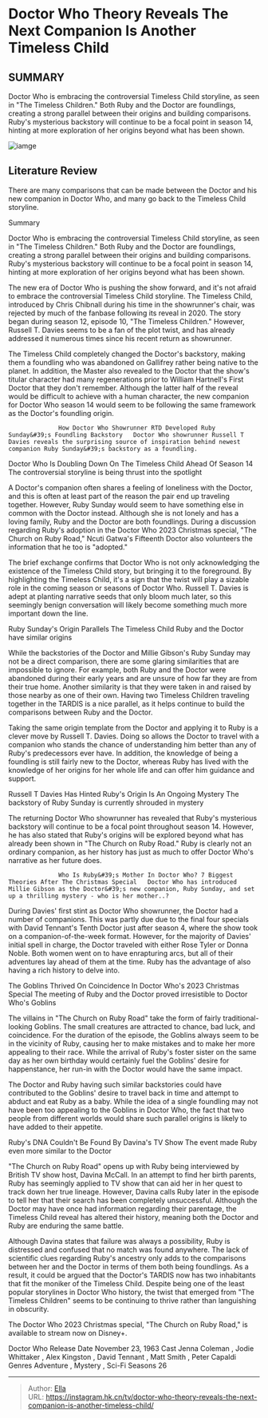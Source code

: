 # Doctor Who Theory Reveals The Next Companion Is Another Timeless Child


## SUMMARY 



  Doctor Who is embracing the controversial Timeless Child storyline, as seen in &#34;The Timeless Children.&#34;   Both Ruby and the Doctor are foundlings, creating a strong parallel between their origins and building comparisons.   Ruby&#39;s mysterious backstory will continue to be a focal point in season 14, hinting at more exploration of her origins beyond what has been shown.  

![iamge](https://static1.srcdn.com/wordpress/wp-content/uploads/2023/12/untitled-design-94.jpg)

## Literature Review
There are many comparisons that can be made between the Doctor and his new companion in Doctor Who, and many go back to the Timeless Child storyline.





Summary

  Doctor Who is embracing the controversial Timeless Child storyline, as seen in &#34;The Timeless Children.&#34;   Both Ruby and the Doctor are foundlings, creating a strong parallel between their origins and building comparisons.   Ruby&#39;s mysterious backstory will continue to be a focal point in season 14, hinting at more exploration of her origins beyond what has been shown.  







The new era of Doctor Who is pushing the show forward, and it&#39;s not afraid to embrace the controversial Timeless Child storyline. The Timeless Child, introduced by Chris Chibnall during his time in the showrunner&#39;s chair, was rejected by much of the fanbase following its reveal in 2020. The story began during season 12, episode 10, &#34;The Timeless Children.&#34; However, Russell T. Davies seems to be a fan of the plot twist, and has already addressed it numerous times since his recent return as showrunner.

The Timeless Child completely changed the Doctor&#39;s backstory, making them a foundling who was abandoned on Gallifrey rather being native to the planet. In addition, the Master also revealed to the Doctor that the show&#39;s titular character had many regenerations prior to William Hartnell&#39;s First Doctor that they don&#39;t remember. Although the latter half of the reveal would be difficult to achieve with a human character, the new companion for Doctor Who season 14 would seem to be following the same framework as the Doctor&#39;s foundling origin.




                  How Doctor Who Showrunner RTD Developed Ruby Sunday&#39;s Foundling Backstory   Doctor Who showrunner Russell T Davies reveals the surprising source of inspiration behind newest companion Ruby Sunday&#39;s backstory as a foundling.    


 Doctor Who Is Doubling Down On The Timeless Child Ahead Of Season 14 
The controversial storyline is being thrust into the spotlight
          

A Doctor&#39;s companion often shares a feeling of loneliness with the Doctor, and this is often at least part of the reason the pair end up traveling together. However, Ruby Sunday would seem to have something else in common with the Doctor instead. Although she is not lonely and has a loving family, Ruby and the Doctor are both foundlings. During a discussion regarding Ruby&#39;s adoption in the Doctor Who 2023 Christmas special, &#34;The Church on Ruby Road,&#34; Ncuti Gatwa&#39;s Fifteenth Doctor also volunteers the information that he too is &#34;adopted.&#34;




The brief exchange confirms that Doctor Who is not only acknowledging the existence of the Timeless Child story, but bringing it to the foreground. By highlighting the Timeless Child, it&#39;s a sign that the twist will play a sizable role in the coming season or seasons of Doctor Who. Russell T. Davies is adept at planting narrative seeds that only bloom much later, so this seemingly benign conversation will likely become something much more important down the line.



 Ruby Sunday&#39;s Origin Parallels The Timeless Child 
Ruby and the Doctor have similar origins
         

While the backstories of the Doctor and Millie Gibson&#39;s Ruby Sunday may not be a direct comparison, there are some glaring similarities that are impossible to ignore. For example, both Ruby and the Doctor were abandoned during their early years and are unsure of how far they are from their true home. Another similarity is that they were taken in and raised by those nearby as one of their own. Having two Timeless Children traveling together in the TARDIS is a nice parallel, as it helps continue to build the comparisons between Ruby and the Doctor.




Taking the same origin template from the Doctor and applying it to Ruby is a clever move by Russell T. Davies. Doing so allows the Doctor to travel with a companion who stands the chance of understanding him better than any of Ruby&#39;s predecessors ever have. In addition, the knowledge of being a foundling is still fairly new to the Doctor, whereas Ruby has lived with the knowledge of her origins for her whole life and can offer him guidance and support.



 Russell T Davies Has Hinted Ruby&#39;s Origin Is An Ongoing Mystery 
The backstory of Ruby Sunday is currently shrouded in mystery
          

The returning Doctor Who showrunner has revealed that Ruby&#39;s mysterious backstory will continue to be a focal point throughout season 14. However, he has also stated that Ruby&#39;s origins will be explored beyond what has already been shown in &#34;The Church on Ruby Road.&#34; Ruby is clearly not an ordinary companion, as her history has just as much to offer Doctor Who&#39;s narrative as her future does.




                  Who Is Ruby&#39;s Mother In Doctor Who? 7 Biggest Theories After The Christmas Special   Doctor Who has introduced Millie Gibson as the Doctor&#39;s new companion, Ruby Sunday, and set up a thrilling mystery - who is her mother..?    

During Davies&#39; first stint as Doctor Who showrunner, the Doctor had a number of companions. This was partly due due to the final four specials with David Tennant&#39;s Tenth Doctor just after season 4, where the show took on a companion-of-the-week format. However, for the majority of Davies&#39; initial spell in charge, the Doctor traveled with either Rose Tyler or Donna Noble. Both women went on to have enrapturing arcs, but all of their adventures lay ahead of them at the time. Ruby has the advantage of also having a rich history to delve into.



 The Goblins Thrived On Coincidence In Doctor Who&#39;s 2023 Christmas Special 
The meeting of Ruby and the Doctor proved irresistible to Doctor Who&#39;s Goblins
          




The villains in &#34;The Church on Ruby Road&#34; take the form of fairly traditional-looking Goblins. The small creatures are attracted to chance, bad luck, and coincidence. For the duration of the episode, the Goblins always seem to be in the vicinity of Ruby, causing her to make mistakes and to make her more appealing to their race. While the arrival of Ruby&#39;s foster sister on the same day as her own birthday would certainly fuel the Goblins&#39; desire for happenstance, her run-in with the Doctor would have the same impact.

The Doctor and Ruby having such similar backstories could have contributed to the Goblins&#39; desire to travel back in time and attempt to abduct and eat Ruby as a baby. While the idea of a single foundling may not have been too appealing to the Goblins in Doctor Who, the fact that two people from different worlds would share such parallel origins is likely to have added to their appetite.



 Ruby&#39;s DNA Couldn&#39;t Be Found By Davina&#39;s TV Show 
The event made Ruby even more similar to the Doctor
          




&#34;The Church on Ruby Road&#34; opens up with Ruby being interviewed by British TV show host, Davina McCall. In an attempt to find her birth parents, Ruby has seemingly applied to TV show that can aid her in her quest to track down her true lineage. However, Davina calls Ruby later in the episode to tell her that their search has been completely unsuccessful. Although the Doctor may have once had information regarding their parentage, the Timeless Child reveal has altered their history, meaning both the Doctor and Ruby are enduring the same battle.

Although Davina states that failure was always a possibility, Ruby is distressed and confused that no match was found anywhere. The lack of scientific clues regarding Ruby&#39;s ancestry only adds to the comparisons between her and the Doctor in terms of them both being foundlings. As a result, it could be argued that the Doctor&#39;s TARDIS now has two inhabitants that fit the moniker of the Timeless Child. Despite being one of the least popular storylines in Doctor Who history, the twist that emerged from &#34;The Timeless Children&#34; seems to be continuing to thrive rather than languishing in obscurity.






The Doctor Who 2023 Christmas special, &#34;The Church on Ruby Road,&#34; is available to stream now on Disney&#43;.




  Doctor Who   Release Date   November 23, 1963    Cast   Jenna Coleman , Jodie Whittaker , Alex Kingston , David Tennant , Matt Smith , Peter Capaldi    Genres   Adventure , Mystery ,  Sci-Fi    Seasons   26       


---

> Author: [Ella](https://instagram.hk.cn/)  
> URL: https://instagram.hk.cn/tv/doctor-who-theory-reveals-the-next-companion-is-another-timeless-child/  

